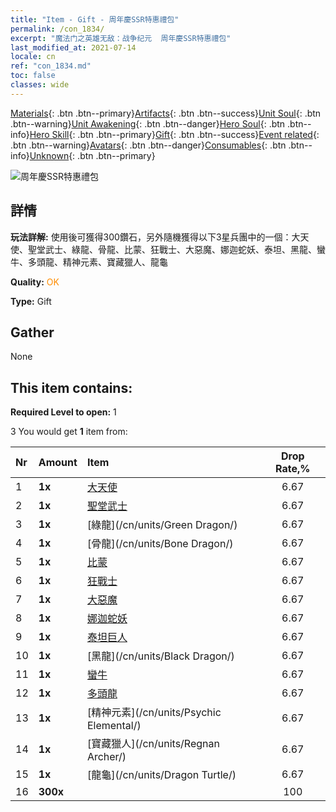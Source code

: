 ```yaml
---
title: "Item - Gift - 周年慶SSR特惠禮包"
permalink: /con_1834/
excerpt: "魔法门之英雄无敌：战争纪元  周年慶SSR特惠禮包"
last_modified_at: 2021-07-14
locale: cn
ref: "con_1834.md"
toc: false
classes: wide
---
```

 [Materials](/ItemsCN/){: .btn .btn--primary}[Artifacts](/ItemsCN/Artifacts/){: .btn .btn--success}[Unit Soul](/ItemsCN/UnitSoul/){: .btn .btn--warning}[Unit Awakening](/ItemsCN/UnitAwakening/){: .btn .btn--danger}[Hero Soul](/ItemsCN/HeroSoul/){: .btn .btn--info}[Hero Skill](/ItemsCN/HeroSkill/){: .btn .btn--primary}[Gift](/ItemsCN/Gift/){: .btn .btn--success}[Event related](/ItemsCN/Events/){: .btn .btn--warning}[Avatars](/ItemsCN/Avatars/){: .btn .btn--danger}[Consumables](/ItemsCN/Consumables/){: .btn .btn--info}[Unknown](/ItemsCN/Unknown/){: .btn .btn--primary}

 ![周年慶SSR特惠禮包](/images/t/i_907456.png)

## 詳情
 **玩法詳解:** 使用後可獲得300鑽石，另外隨機獲得以下3星兵團中的一個：大天使、聖堂武士、綠龍、骨龍、比蒙、狂戰士、大惡魔、娜迦蛇妖、泰坦、黑龍、蠻牛、多頭龍、精神元素、寶藏獵人、龍龜

 **Quality:** <span style="color: #FF8C00">OK</span>

 **Type:** Gift

## Gather

  None

## This item contains:

 **Required Level to open:** 1

 3 You would get **1** item  from:

  | Nr | Amount |     Item    | Drop Rate,% |
  |:---|:-------|:------------|:---------:|
  | 1 |  **1x** | [大天使](/cn/units/Angel/) | 6.67 | 
  | 2 |  **1x** | [聖堂武士](/cn/units/Paladin/) | 6.67 | 
  | 3 |  **1x** | [綠龍](/cn/units/Green Dragon/) | 6.67 | 
  | 4 |  **1x** | [骨龍](/cn/units/Bone Dragon/) | 6.67 | 
  | 5 |  **1x** | [比蒙](/cn/units/Behemoth/) | 6.67 | 
  | 6 |  **1x** | [狂戰士](/cn/units/Berserker/) | 6.67 | 
  | 7 |  **1x** | [大惡魔](/cn/units/Devil/) | 6.67 | 
  | 8 |  **1x** | [娜迦蛇妖](/cn/units/Naga/) | 6.67 | 
  | 9 |  **1x** | [泰坦巨人](/cn/units/Giant/) | 6.67 | 
  | 10 |  **1x** | [黑龍](/cn/units/Black Dragon/) | 6.67 | 
  | 11 |  **1x** | [蠻牛](/cn/units/Gorgon/) | 6.67 | 
  | 12 |  **1x** | [多頭龍](/cn/units/Hydra/) | 6.67 | 
  | 13 |  **1x** | [精神元素](/cn/units/Psychic Elemental/) | 6.67 | 
  | 14 |  **1x** | [寶藏獵人](/cn/units/Regnan Archer/) | 6.67 | 
  | 15 |  **1x** | [龍龜](/cn/units/Dragon Turtle/) | 6.67 | 
  | 16 |  **300x** | <i class="fas fa-gem"/> | 100 | 
